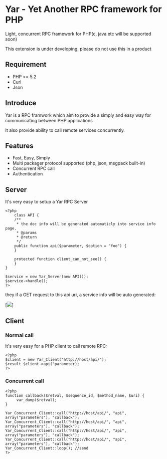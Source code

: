 # Yar - Yet Another RPC framework for PHP

Light, concurrent RPC framework for PHP(c, java etc will be supported soon)

This extension is under developing, please do not use this in a product

## Requirement
- PHP >= 5.2
- Curl
- Json

## Introduce

Yar is a RPC framwork which aim to provide a simply and easy way for communicating between PHP applications

It also provide ability to call remote services concurrently.

## Features
- Fast, Easy, Simply
- Multi packager protocol supported (php, json, msgpack built-in)
- Concurrent RPC call
- Authentication

## Server

It's very easy to setup a Yar RPC Server

    <?php
        class API {
        /**
         * the doc info will be generated automaticly into service info page.
         * @params 
         * @return
         */
        public function api($parameter, $option = "foo") {
        }
    
        protected function client_can_not_see() {
        }
    }

    $service = new Yar_Server(new API());
    $service->handle();
    ?>
they if a GET request to this api uri,  a service info will be auto generated:

[![](https://github.com/laruence/laruence.github.com/raw/master/yar_server.png)]


## Client

### Normal call
It's very easy for a PHP client to call remote RPC:

    <?php
    $client = new Yar_Client("http://host/api/");
    $result $client->api("parameter);
    ?>
### Concurrent call
    <?php
    function callback($retval, $sequence_id, $method_name, $uri) {
         var_dump($retval);
    }
    
    Yar_Concurrent_Client::call("http://host/api/", "api", array("parameters"), "callback");
    Yar_Concurrent_Client::call("http://host/api/", "api", array("parameters"), "callback");
    Yar_Concurrent_Client::call("http://host/api/", "api", array("parameters"), "callback");
    Yar_Concurrent_Client::call("http://host/api/", "api", array("parameters"), "callback");
    Yar_Concurrent_Client::loop(); //send
    ?>


